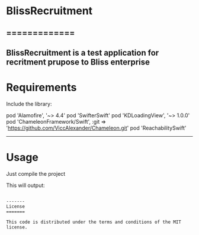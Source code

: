 # BlissRecruitment
=============
-------------

BlissRecruitment is a test application for recritment prupose to Bliss enterprise
------------
Requirements
============

Include the library:

  pod 'Alamofire', '~> 4.4'
  pod 'SwifterSwift'
  pod 'KDLoadingView', '~> 1.0.0'
  pod 'ChameleonFramework/Swift', :git => 'https://github.com/ViccAlexander/Chameleon.git'
  pod 'ReachabilitySwift'

-----
Usage
=====

Just compile the project

This will output:

```

-------
License
=======

This code is distributed under the terms and conditions of the MIT license. 
